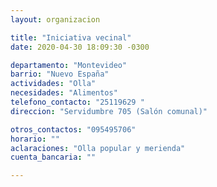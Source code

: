 ```yaml
---
layout: organizacion

title: "Iniciativa vecinal"
date: 2020-04-30 18:09:30 -0300

departamento: "Montevideo"
barrio: "Nuevo España"
actividades: "Olla"
necesidades: "Alimentos"
telefono_contacto: "25119629 "
direccion: "Servidumbre 705 (Salón comunal)"

otros_contactos: "095495706"
horario: ""
aclaraciones: "Olla popular y merienda"
cuenta_bancaria: ""

---
```

